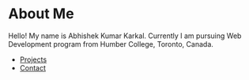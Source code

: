 # About Me
Hello! My name is Abhishek Kumar Karkal. Currently I am pursuing Web Development program from Humber College, Toronto, Canada.

- [Projects](projects.md)
- [Contact](contact.md)

